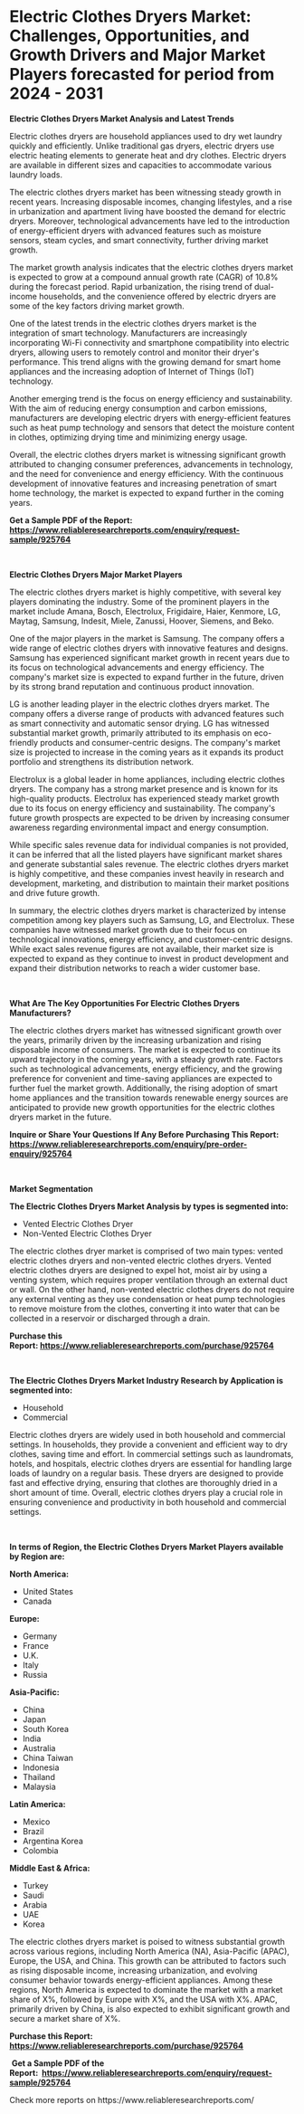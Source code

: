 <p><h1>Electric Clothes Dryers Market: Challenges, Opportunities, and Growth Drivers and Major Market Players forecasted for period from 2024 - 2031</h1></p><p><strong>Electric Clothes Dryers Market Analysis and Latest Trends</strong></p>
<p><p>Electric clothes dryers are household appliances used to dry wet laundry quickly and efficiently. Unlike traditional gas dryers, electric dryers use electric heating elements to generate heat and dry clothes. Electric dryers are available in different sizes and capacities to accommodate various laundry loads.</p><p>The electric clothes dryers market has been witnessing steady growth in recent years. Increasing disposable incomes, changing lifestyles, and a rise in urbanization and apartment living have boosted the demand for electric dryers. Moreover, technological advancements have led to the introduction of energy-efficient dryers with advanced features such as moisture sensors, steam cycles, and smart connectivity, further driving market growth.</p><p>The market growth analysis indicates that the electric clothes dryers market is expected to grow at a compound annual growth rate (CAGR) of 10.8% during the forecast period. Rapid urbanization, the rising trend of dual-income households, and the convenience offered by electric dryers are some of the key factors driving market growth.</p><p>One of the latest trends in the electric clothes dryers market is the integration of smart technology. Manufacturers are increasingly incorporating Wi-Fi connectivity and smartphone compatibility into electric dryers, allowing users to remotely control and monitor their dryer's performance. This trend aligns with the growing demand for smart home appliances and the increasing adoption of Internet of Things (IoT) technology.</p><p>Another emerging trend is the focus on energy efficiency and sustainability. With the aim of reducing energy consumption and carbon emissions, manufacturers are developing electric dryers with energy-efficient features such as heat pump technology and sensors that detect the moisture content in clothes, optimizing drying time and minimizing energy usage.</p><p>Overall, the electric clothes dryers market is witnessing significant growth attributed to changing consumer preferences, advancements in technology, and the need for convenience and energy efficiency. With the continuous development of innovative features and increasing penetration of smart home technology, the market is expected to expand further in the coming years.</p></p>
<p><strong>Get a Sample PDF of the Report:&nbsp; <a href="https://www.reliableresearchreports.com/enquiry/request-sample/925764">https://www.reliableresearchreports.com/enquiry/request-sample/925764</a></strong></p>
<p>&nbsp;</p>
<p><strong>Electric Clothes Dryers Major Market Players</strong></p>
<p><p>The electric clothes dryers market is highly competitive, with several key players dominating the industry. Some of the prominent players in the market include Amana, Bosch, Electrolux, Frigidaire, Haier, Kenmore, LG, Maytag, Samsung, Indesit, Miele, Zanussi, Hoover, Siemens, and Beko.</p><p>One of the major players in the market is Samsung. The company offers a wide range of electric clothes dryers with innovative features and designs. Samsung has experienced significant market growth in recent years due to its focus on technological advancements and energy efficiency. The company's market size is expected to expand further in the future, driven by its strong brand reputation and continuous product innovation.</p><p>LG is another leading player in the electric clothes dryers market. The company offers a diverse range of products with advanced features such as smart connectivity and automatic sensor drying. LG has witnessed substantial market growth, primarily attributed to its emphasis on eco-friendly products and consumer-centric designs. The company's market size is projected to increase in the coming years as it expands its product portfolio and strengthens its distribution network.</p><p>Electrolux is a global leader in home appliances, including electric clothes dryers. The company has a strong market presence and is known for its high-quality products. Electrolux has experienced steady market growth due to its focus on energy efficiency and sustainability. The company's future growth prospects are expected to be driven by increasing consumer awareness regarding environmental impact and energy consumption.</p><p>While specific sales revenue data for individual companies is not provided, it can be inferred that all the listed players have significant market shares and generate substantial sales revenue. The electric clothes dryers market is highly competitive, and these companies invest heavily in research and development, marketing, and distribution to maintain their market positions and drive future growth.</p><p>In summary, the electric clothes dryers market is characterized by intense competition among key players such as Samsung, LG, and Electrolux. These companies have witnessed market growth due to their focus on technological innovations, energy efficiency, and customer-centric designs. While exact sales revenue figures are not available, their market size is expected to expand as they continue to invest in product development and expand their distribution networks to reach a wider customer base.</p></p>
<p>&nbsp;</p>
<p><strong>What Are The Key Opportunities For Electric Clothes Dryers Manufacturers?</strong></p>
<p><p>The electric clothes dryers market has witnessed significant growth over the years, primarily driven by the increasing urbanization and rising disposable income of consumers. The market is expected to continue its upward trajectory in the coming years, with a steady growth rate. Factors such as technological advancements, energy efficiency, and the growing preference for convenient and time-saving appliances are expected to further fuel the market growth. Additionally, the rising adoption of smart home appliances and the transition towards renewable energy sources are anticipated to provide new growth opportunities for the electric clothes dryers market in the future.</p></p>
<p><strong>Inquire or Share Your Questions If Any Before Purchasing This Report: <a href="https://www.reliableresearchreports.com/enquiry/pre-order-enquiry/925764">https://www.reliableresearchreports.com/enquiry/pre-order-enquiry/925764</a></strong></p>
<p>&nbsp;</p>
<p><strong>Market Segmentation</strong></p>
<p><strong>The Electric Clothes Dryers Market Analysis by types is segmented into:</strong></p>
<p><ul><li>Vented Electric Clothes Dryer</li><li>Non-Vented Electric Clothes Dryer</li></ul></p>
<p><p>The electric clothes dryer market is comprised of two main types: vented electric clothes dryers and non-vented electric clothes dryers. Vented electric clothes dryers are designed to expel hot, moist air by using a venting system, which requires proper ventilation through an external duct or wall. On the other hand, non-vented electric clothes dryers do not require any external venting as they use condensation or heat pump technologies to remove moisture from the clothes, converting it into water that can be collected in a reservoir or discharged through a drain.</p></p>
<p><strong>Purchase this Report:&nbsp;<a href="https://www.reliableresearchreports.com/purchase/925764">https://www.reliableresearchreports.com/purchase/925764</a></strong></p>
<p>&nbsp;</p>
<p><strong>The Electric Clothes Dryers Market Industry Research by Application is segmented into:</strong></p>
<p><ul><li>Household</li><li>Commercial</li></ul></p>
<p><p>Electric clothes dryers are widely used in both household and commercial settings. In households, they provide a convenient and efficient way to dry clothes, saving time and effort. In commercial settings such as laundromats, hotels, and hospitals, electric clothes dryers are essential for handling large loads of laundry on a regular basis. These dryers are designed to provide fast and effective drying, ensuring that clothes are thoroughly dried in a short amount of time. Overall, electric clothes dryers play a crucial role in ensuring convenience and productivity in both household and commercial settings.</p></p>
<p>&nbsp;</p>
<p><strong>In terms of Region, the Electric Clothes Dryers Market Players available by Region are:</strong></p>
<p>
    <p> <strong> North America: </strong>
        <ul>
            <li>United States</li>
            <li>Canada</li>
        </ul>
        </p> 
    <p> <strong> Europe: </strong>
        <ul>
            <li>Germany</li>
            <li>France</li>
            <li>U.K.</li>
            <li>Italy</li>
            <li>Russia</li>
        </ul>
        </p> 
    <p> <strong> Asia-Pacific: </strong>
        <ul>
            <li>China</li>
            <li>Japan</li>
            <li>South Korea</li>
            <li>India</li>
            <li>Australia</li>
            <li>China Taiwan</li>
            <li>Indonesia</li>
            <li>Thailand</li>
            <li>Malaysia</li>
        </ul>
        </p> 
    <p> <strong> Latin America: </strong>
        <ul>
            <li>Mexico</li>
            <li>Brazil</li>
            <li>Argentina Korea</li>
            <li>Colombia</li>
        </ul>
        </p> 
    <p> <strong> Middle East & Africa: </strong>
        <ul>
            <li>Turkey</li>
            <li>Saudi</li>
            <li>Arabia</li>
            <li>UAE</li>
            <li>Korea</li>
        </ul>
    </p>
    </p>
<p><p>The electric clothes dryers market is poised to witness substantial growth across various regions, including North America (NA), Asia-Pacific (APAC), Europe, the USA, and China. This growth can be attributed to factors such as rising disposable income, increasing urbanization, and evolving consumer behavior towards energy-efficient appliances. Among these regions, North America is expected to dominate the market with a market share of X%, followed by Europe with X%, and the USA with X%. APAC, primarily driven by China, is also expected to exhibit significant growth and secure a market share of X%.</p></p>
<p><strong>Purchase this Report: <a href="https://www.reliableresearchreports.com/purchase/925764">https://www.reliableresearchreports.com/purchase/925764</a></strong></p>
<p>&nbsp;<strong>Get a Sample PDF of the Report:&nbsp;&nbsp;<a href="https://www.reliableresearchreports.com/enquiry/request-sample/925764">https://www.reliableresearchreports.com/enquiry/request-sample/925764</a></strong></p>
<p><strong></strong></p>
<p>Check more reports on https://www.reliableresearchreports.com/</p>